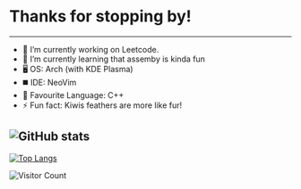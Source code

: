 # Thanks for stopping by!
---
- 🔭 I’m currently working on Leetcode. 
- 🌱 I’m currently learning that assemby is kinda fun
- 🖥️ OS: Arch (with KDE Plasma)
- ◼️ IDE: NeoVim
- 📖 Favourite Language: C++
- ⚡ Fun fact: Kiwis feathers are more like fur!

![GitHub stats](https://github-readme-stats.vercel.app/api?username=bitskiwi&show_icons=true&theme=tokyonight)
---
[![Top Langs](https://github-readme-stats.vercel.app/api/top-langs/?username=bitskiwi&layout=donut&theme=tokyonight)](https://github.com/anuraghazra/github-readme-stats)

![Visitor Count](https://profile-counter.glitch.me/bitskiwi/count.svg)
